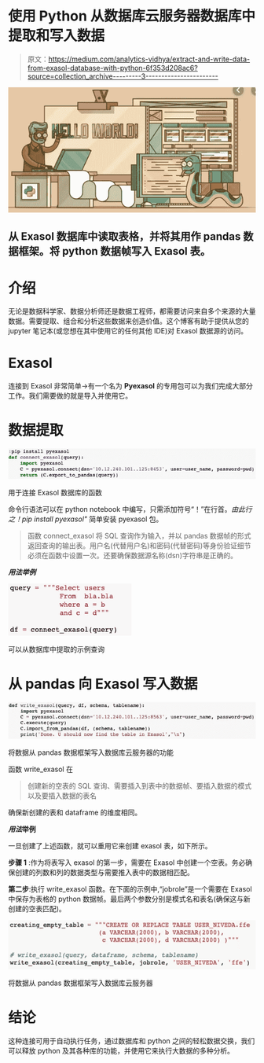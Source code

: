 # 使用 Python 从数据库云服务器数据库中提取和写入数据

> 原文：<https://medium.com/analytics-vidhya/extract-and-write-data-from-exasol-database-with-python-6f353d208ac6?source=collection_archive---------3----------------------->

![](img/7c087f4ede360fb7aa5aba6633fc0792.png)

## 从 Exasol 数据库中读取表格，并将其用作 pandas 数据框架。将 python 数据帧写入 Exasol 表。

# 介绍

无论是数据科学家、数据分析师还是数据工程师，都需要访问来自多个来源的大量数据。需要提取、组合和分析这些数据来创造价值。这个博客有助于提供从您的 jupyter 笔记本(或您想在其中使用它的任何其他 IDE)对 Exasol 数据源的访问。

# Exasol

连接到 Exasol 非常简单→有一个名为 **Pyexasol** 的专用包可以为我们完成大部分工作。我们需要做的就是导入并使用它。

# **数据提取**

![](img/70f0ccf084b19d61829eabd70c39c6a9.png)

用于连接 Exasol 数据库的函数

命令行语法可以在 python notebook 中编写，只需添加符号“！”在行首。*由此行之！pip install pyexasol"* 简单安装 pyexasol 包。

> 函数 connect_exasol 将 SQL 查询作为输入，并以 pandas 数据帧的形式返回查询的输出表。用户名(代替用户名)和密码(代替密码)等身份验证细节必须在函数中设置一次。还要确保数据源名称(dsn)字符串是正确的。

***用法举例***

![](img/b5c164e90b6d83141f14c097ecf92f6c.png)

可以从数据库中提取的示例查询

# **从 pandas 向 Exasol 写入数据**

![](img/e9ab67d0f6e9e42422f23f221a0f3804.png)

将数据从 pandas 数据框架写入数据库云服务器的功能

函数 write_exasol 在

> 创建新的空表的 SQL 查询、需要插入到表中的数据帧、要插入数据的模式以及要插入数据的表名

确保新创建的表和 dataframe 的维度相同。

***用法*举例**

一旦创建了上述函数，就可以重用它来创建 exasol 表，如下所示。

**步骤 1** :作为将表写入 exasol 的第一步，需要在 Exasol 中创建一个空表。务必确保创建的列数和列的数据类型与需要推入表中的数据相匹配。

**第二步**:执行 write_exasol 函数。在下面的示例中,“jobrole”是一个需要在 Exasol 中保存为表格的 python 数据帧。最后两个参数分别是模式名和表名(确保这与新创建的空表匹配)。

![](img/7d34ee192c025458e90b0c7e4c4db6e5.png)

将数据从 pandas 数据框架写入数据库云服务器

# **结论**

这种连接可用于自动执行任务，通过数据库和 python 之间的轻松数据交换，我们可以释放 python 及其各种库的功能，并使用它来执行大数据的多种分析。